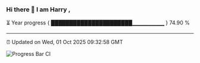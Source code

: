 ### Hi there 👋 I am Harry , 

⏳ Year progress { ██████████████████████▁▁▁▁▁▁▁▁ } 74.90 %

---

⏰ Updated on Wed, 01 Oct 2025 09:32:58 GMT

![Progress Bar CI](https://github.com/duykhang68/duykhang68/workflows/Progress%20Bar%20CI/badge.svg)
